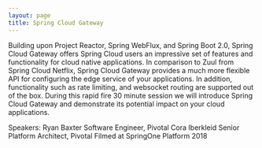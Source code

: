 ```yaml
---
layout: page
title: Spring Cloud Gateway
---
```


Building upon Project Reactor, Spring WebFlux, and Spring Boot 2.0, Spring Cloud Gateway offers Spring Cloud users an impressive set of features and functionality for cloud native applications. In comparison to Zuul from Spring Cloud Netflix, Spring Cloud Gateway provides a much more flexible API for configuring the edge service of your applications. In addition, functionality such as rate limiting, and websocket routing are supported out of the box. During this rapid fire 30 minute session we will introduce Spring Cloud Gateway and demonstrate its potential impact on your cloud applications.

Speakers:
Ryan Baxter
Software Engineer, Pivotal
Cora Iberkleid
Senior Platform Architect, Pivotal
Filmed at SpringOne Platform 2018
